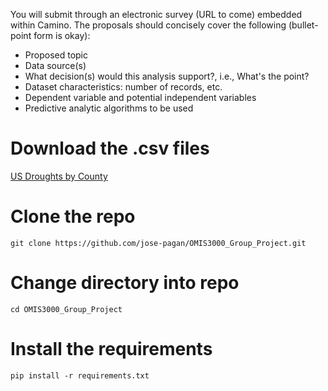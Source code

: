 You will submit through an electronic survey (URL to come) embedded within Camino. The proposals should concisely cover the following (bullet-point form is okay):
- Proposed topic
- Data source(s)
- What decision(s) would this analysis support?, i.e., What's the point?
- Dataset characteristics: number of records, etc.
- Dependent variable and potential independent variables
- Predictive analytic algorithms to be used

# Download the .csv files
[US Droughts by County](https://www.kaggle.com/datasets/us-drought-monitor/united-states-droughts-by-county)

# Clone the repo    
```git clone https://github.com/jose-pagan/OMIS3000_Group_Project.git```

# Change directory into repo
```cd OMIS3000_Group_Project```

# Install the requirements
```pip install -r requirements.txt```